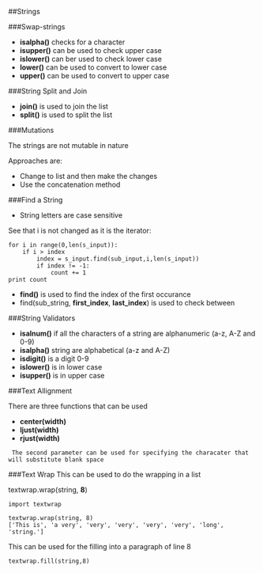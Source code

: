 ##Strings

###Swap-strings


*  **isalpha()** checks for a character
*  **isupper()** can be used to check upper case
*  **islower()** can ber used to check lower case
*  **lower()** can be used to convert to lower case
*  **upper()** can be used to convert to upper case


###String Split and Join

*  **join()** is used to join the list 
*  **split()** is used to split the list


###Mutations

The strings are not mutable in nature

Approaches are:

*  Change to list and then make the changes
*  Use the concatenation method

###Find a String

*  String letters are case sensitive

See that i is not changed as it is the iterator:

````
for i in range(0,len(s_input)):
    if i > index
        index = s_input.find(sub_input,i,len(s_input))
        if index != -1:
            count += 1
print count

````

*   **find()** is used to find the index of the first occurance
*   find(sub_string, **first_index**, **last_index**) is used to check between


###String Validators

*  **isalnum()** if all the characters of a string are alphanumeric (a-z, A-Z and 0-9)
*  **isalpha()**  string are alphabetical (a-z and A-Z)
*  **isdigit()** is a digit 0-9
*  **islower()** is in lower case
*  **isupper()** is in upper case

###Text Allignment

There are three functions that can be used

*   **center(width)**
*   **ljust(width)**
*   **rjust(width)**

 
`
The second parameter can be used for specifying the characater that will substitute blank space`

###Text Wrap
This can be used to do the wrapping in a list

textwrap.wrap(string, **8**)


```
import textwrap

textwrap.wrap(string, 8)
['This is', 'a very', 'very', 'very', 'very', 'very', 'long', 'string.'] 

```


This can be used for the filling into a paragraph of line 8

`textwrap.fill(string,8)`
















